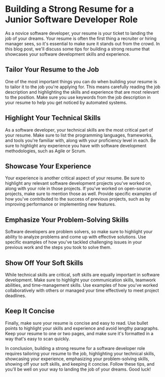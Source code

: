 # Building a Strong Resume for a Junior Software Developer Role

As a novice software developer, your resume is your ticket to landing the job of your dreams. Your resume is often the first thing a recruiter or hiring manager sees, so it's essential to make sure it stands out from the crowd. In this blog post, we'll discuss some tips for building a strong resume that showcases your software development skills and experience.

## Tailor Your Resume to the Job

One of the most important things you can do when building your resume is to tailor it to the job you're applying for. This means carefully reading the job description and highlighting the skills and experience that are most relevant to the position. Make sure you use keywords from the job description in your resume to help you get noticed by automated systems.

## Highlight Your Technical Skills

As a software developer, your technical skills are the most critical part of your resume. Make sure to list the programming languages, frameworks, and tools you're familiar with, along with your proficiency level in each. Be sure to highlight any experience you have with software development methodologies, such as Agile or Scrum.

## Showcase Your Experience

Your experience is another critical aspect of your resume. Be sure to highlight any relevant software development projects you've worked on, along with your role in those projects. If you've worked on open-source projects, make sure to mention those as well. Provide specific examples of how you've contributed to the success of previous projects, such as by improving performance or implementing new features.

## Emphasize Your Problem-Solving Skills

Software developers are problem solvers, so make sure to highlight your ability to analyze problems and come up with effective solutions. Use specific examples of how you've tackled challenging issues in your previous work and the steps you took to solve them.

## Show Off Your Soft Skills

While technical skills are critical, soft skills are equally important in software development. Make sure to highlight your communication skills, teamwork abilities, and time-management skills. Use examples of how you've worked collaboratively with others or managed your time effectively to meet project deadlines.

## Keep It Concise

Finally, make sure your resume is concise and easy to read. Use bullet points to highlight your skills and experience and avoid lengthy paragraphs. Keep your resume to one or two pages, and make sure it's formatted in a way that's easy to scan quickly.

In conclusion, building a strong resume for a software developer role requires tailoring your resume to the job, highlighting your technical skills, showcasing your experience, emphasizing your problem-solving skills, showing off your soft skills, and keeping it concise. Follow these tips, and you'll be well on your way to landing the job of your dreams. Good luck!